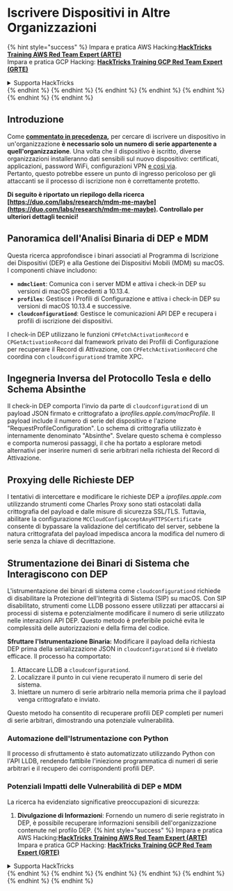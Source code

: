 # Iscrivere Dispositivi in Altre Organizzazioni

{% hint style="success" %}
Impara e pratica AWS Hacking:<img src="/.gitbook/assets/arte.png" alt="" data-size="line">[**HackTricks Training AWS Red Team Expert (ARTE)**](https://training.hacktricks.xyz/courses/arte)<img src="/.gitbook/assets/arte.png" alt="" data-size="line">\
Impara e pratica GCP Hacking: <img src="/.gitbook/assets/grte.png" alt="" data-size="line">[**HackTricks Training GCP Red Team Expert (GRTE)**<img src="/.gitbook/assets/grte.png" alt="" data-size="line">](https://training.hacktricks.xyz/courses/grte)

<details>

<summary>Supporta HackTricks</summary>

* Controlla i [**piani di abbonamento**](https://github.com/sponsors/carlospolop)!
* **Unisciti al** 💬 [**gruppo Discord**](https://discord.gg/hRep4RUj7f) o al [**gruppo telegram**](https://t.me/peass) o **seguici** su **Twitter** 🐦 [**@hacktricks\_live**](https://twitter.com/hacktricks\_live)**.**
* **Condividi trucchi di hacking inviando PR ai** [**HackTricks**](https://github.com/carlospolop/hacktricks) e [**HackTricks Cloud**](https://github.com/carlospolop/hacktricks-cloud) repos di github.

</details>
{% endhint %}
{% endhint %}
{% endhint %}
{% endhint %}
{% endhint %}
{% endhint %}
{% endhint %}

## Introduzione

Come [**commentato in precedenza**](./#what-is-mdm-mobile-device-management)**,** per cercare di iscrivere un dispositivo in un'organizzazione **è necessario solo un numero di serie appartenente a quell'organizzazione**. Una volta che il dispositivo è iscritto, diverse organizzazioni installeranno dati sensibili sul nuovo dispositivo: certificati, applicazioni, password WiFi, configurazioni VPN [e così via](https://developer.apple.com/enterprise/documentation/Configuration-Profile-Reference.pdf).\
Pertanto, questo potrebbe essere un punto di ingresso pericoloso per gli attaccanti se il processo di iscrizione non è correttamente protetto.

**Di seguito è riportato un riepilogo della ricerca [https://duo.com/labs/research/mdm-me-maybe](https://duo.com/labs/research/mdm-me-maybe). Controllalo per ulteriori dettagli tecnici!**

## Panoramica dell'Analisi Binaria di DEP e MDM

Questa ricerca approfondisce i binari associati al Programma di Iscrizione dei Dispositivi (DEP) e alla Gestione dei Dispositivi Mobili (MDM) su macOS. I componenti chiave includono:

- **`mdmclient`**: Comunica con i server MDM e attiva i check-in DEP su versioni di macOS precedenti a 10.13.4.
- **`profiles`**: Gestisce i Profili di Configurazione e attiva i check-in DEP su versioni di macOS 10.13.4 e successive.
- **`cloudconfigurationd`**: Gestisce le comunicazioni API DEP e recupera i profili di iscrizione dei dispositivi.

I check-in DEP utilizzano le funzioni `CPFetchActivationRecord` e `CPGetActivationRecord` dal framework privato dei Profili di Configurazione per recuperare il Record di Attivazione, con `CPFetchActivationRecord` che coordina con `cloudconfigurationd` tramite XPC.

## Ingegneria Inversa del Protocollo Tesla e dello Schema Absinthe

Il check-in DEP comporta l'invio da parte di `cloudconfigurationd` di un payload JSON firmato e crittografato a _iprofiles.apple.com/macProfile_. Il payload include il numero di serie del dispositivo e l'azione "RequestProfileConfiguration". Lo schema di crittografia utilizzato è internamente denominato "Absinthe". Svelare questo schema è complesso e comporta numerosi passaggi, il che ha portato a esplorare metodi alternativi per inserire numeri di serie arbitrari nella richiesta del Record di Attivazione.

## Proxying delle Richieste DEP

I tentativi di intercettare e modificare le richieste DEP a _iprofiles.apple.com_ utilizzando strumenti come Charles Proxy sono stati ostacolati dalla crittografia del payload e dalle misure di sicurezza SSL/TLS. Tuttavia, abilitare la configurazione `MCCloudConfigAcceptAnyHTTPSCertificate` consente di bypassare la validazione del certificato del server, sebbene la natura crittografata del payload impedisca ancora la modifica del numero di serie senza la chiave di decrittazione.

## Strumentazione dei Binari di Sistema che Interagiscono con DEP

L'istrumentazione dei binari di sistema come `cloudconfigurationd` richiede di disabilitare la Protezione dell'Integrità di Sistema (SIP) su macOS. Con SIP disabilitato, strumenti come LLDB possono essere utilizzati per attaccarsi ai processi di sistema e potenzialmente modificare il numero di serie utilizzato nelle interazioni API DEP. Questo metodo è preferibile poiché evita le complessità delle autorizzazioni e della firma del codice.

**Sfruttare l'Istrumentazione Binaria:**
Modificare il payload della richiesta DEP prima della serializzazione JSON in `cloudconfigurationd` si è rivelato efficace. Il processo ha comportato:

1. Attaccare LLDB a `cloudconfigurationd`.
2. Localizzare il punto in cui viene recuperato il numero di serie del sistema.
3. Iniettare un numero di serie arbitrario nella memoria prima che il payload venga crittografato e inviato.

Questo metodo ha consentito di recuperare profili DEP completi per numeri di serie arbitrari, dimostrando una potenziale vulnerabilità.

### Automazione dell'Istrumentazione con Python

Il processo di sfruttamento è stato automatizzato utilizzando Python con l'API LLDB, rendendo fattibile l'iniezione programmatica di numeri di serie arbitrari e il recupero dei corrispondenti profili DEP.

### Potenziali Impatti delle Vulnerabilità di DEP e MDM

La ricerca ha evidenziato significative preoccupazioni di sicurezza:

1. **Divulgazione di Informazioni**: Fornendo un numero di serie registrato in DEP, è possibile recuperare informazioni sensibili dell'organizzazione contenute nel profilo DEP.
{% hint style="success" %}
Impara e pratica AWS Hacking:<img src="/.gitbook/assets/arte.png" alt="" data-size="line">[**HackTricks Training AWS Red Team Expert (ARTE)**](https://training.hacktricks.xyz/courses/arte)<img src="/.gitbook/assets/arte.png" alt="" data-size="line">\
Impara e pratica GCP Hacking: <img src="/.gitbook/assets/grte.png" alt="" data-size="line">[**HackTricks Training GCP Red Team Expert (GRTE)**<img src="/.gitbook/assets/grte.png" alt="" data-size="line">](https://training.hacktricks.xyz/courses/grte)

<details>

<summary>Supporta HackTricks</summary>

* Controlla i [**piani di abbonamento**](https://github.com/sponsors/carlospolop)!
* **Unisciti al** 💬 [**gruppo Discord**](https://discord.gg/hRep4RUj7f) o al [**gruppo telegram**](https://t.me/peass) o **seguici** su **Twitter** 🐦 [**@hacktricks\_live**](https://twitter.com/hacktricks\_live)**.**
* **Condividi trucchi di hacking inviando PR ai** [**HackTricks**](https://github.com/carlospolop/hacktricks) e [**HackTricks Cloud**](https://github.com/carlospolop/hacktricks-cloud) repos di github.

</details>
{% endhint %}
</details>
{% endhint %}
</details>
{% endhint %}
</details>
{% endhint %}
</details>
{% endhint %}
</details>
{% endhint %}
</details>
{% endhint %}
